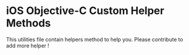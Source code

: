 # iOS Objective-C Custom Helper Methods
This utilities file contain helpers method to help you. Please contribute to add more helper !
